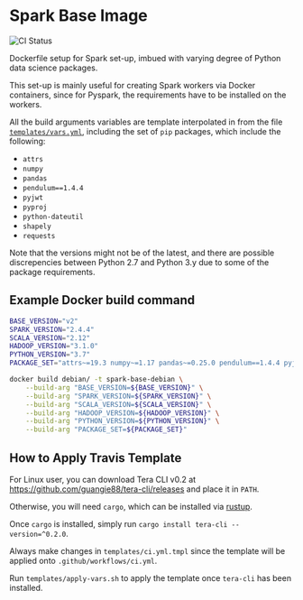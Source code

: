# Spark Base Image

![CI Status](https://img.shields.io/github/workflow/status/dsaidgovsg/spark-base/CI/master?label=CI&logo=github&style=for-the-badge)

Dockerfile setup for Spark set-up, imbued with varying degree of Python
data science packages.

This set-up is mainly useful for creating Spark workers via Docker containers,
since for Pyspark, the requirements have to be installed on the workers.

All the build arguments variables are template interpolated in from the file
[`templates/vars.yml`](templates/vars.yml), including the set of `pip` packages,
which include the following:

- `attrs`
- `numpy`
- `pandas`
- `pendulum==1.4.4`
- `pyjwt`
- `pyproj`
- `python-dateutil`
- `shapely`
- `requests`

Note that the versions might not be of the latest, and there are possible
discrepencies between Python 2.7 and Python 3.y due to some of the package
requirements.

## Example Docker build command

```bash
BASE_VERSION="v2"
SPARK_VERSION="2.4.4"
SCALA_VERSION="2.12"
HADOOP_VERSION="3.1.0"
PYTHON_VERSION="3.7"
PACKAGE_SET="attrs~=19.3 numpy~=1.17 pandas~=0.25.0 pendulum==1.4.4 pyjwt~=1.5 pyproj~=1.9 python-dateutil~=2.8 shapely~=1.6 requests~=2.22"

docker build debian/ -t spark-base-debian \
    --build-arg "BASE_VERSION=${BASE_VERSION}" \
    --build-arg "SPARK_VERSION=${SPARK_VERSION}" \
    --build-arg "SCALA_VERSION=${SCALA_VERSION}" \
    --build-arg "HADOOP_VERSION=${HADOOP_VERSION}" \
    --build-arg "PYTHON_VERSION=${PYTHON_VERSION}" \
    --build-arg "PACKAGE_SET=${PACKAGE_SET}"
```

## How to Apply Travis Template

For Linux user, you can download Tera CLI v0.2 at
<https://github.com/guangie88/tera-cli/releases> and place it in `PATH`.

Otherwise, you will need `cargo`, which can be installed via
[rustup](https://rustup.rs/).

Once `cargo` is installed, simply run `cargo install tera-cli --version=^0.2.0`.

Always make changes in `templates/ci.yml.tmpl` since the template will be
applied onto `.github/workflows/ci.yml`.

Run `templates/apply-vars.sh` to apply the template once `tera-cli` has been
installed.

